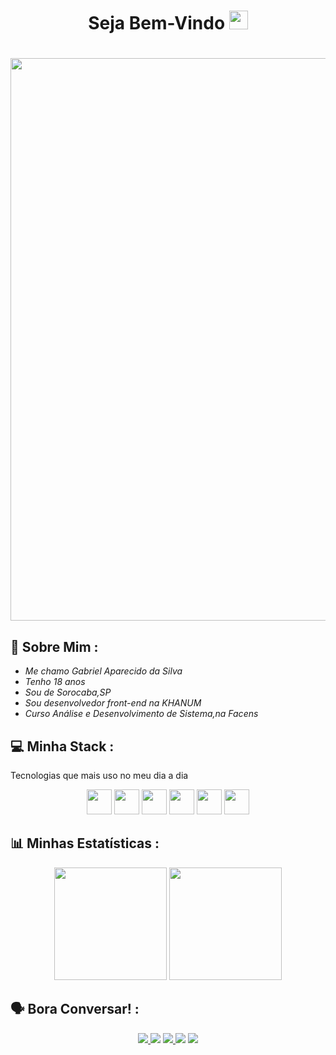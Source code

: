 <h1 align="center"> Seja Bem-Vindo <img src="https://media.giphy.com/media/hvRJCLFzcasrR4ia7z/giphy.gif" width="30px"><h1/>

 <img align="center" src="https://i.imgur.com/MvMxQ1a.gif" width="900px">
  
  
  ## 👀 Sobre Mim :
   - *Me chamo Gabriel Aparecido da Silva*
   - *Tenho 18 anos* 
   - *Sou de Sorocaba,SP*
   - *Sou desenvolvedor front-end na KHANUM* 
   - *Curso Análise e Desenvolvimento de Sistema,na Facens*
  
 ## 💻 Minha Stack : 
   Tecnologias que mais uso no meu dia a dia
   <div align="center">
    <img src="https://media.giphy.com/media/eNAsjO55tPbgaor7ma/giphy.gif" width="40px">
    <img src="https://media.giphy.com/media/kH1DBkPNyZPOk0BxrM/giphy.gif" width="40px">
    <img src="https://media.giphy.com/media/KzJkzjggfGN5Py6nkT/giphy.gif" width="40px">
    <img src="https://media.giphy.com/media/Ri2TUcKlaOcaDBxFpY/giphy.gif" width="40px">
    <img src="https://media.giphy.com/media/XAxylRMCdpbEWUAvr8/giphy.gif" width="40px">
    <img src="https://media.giphy.com/media/fsEaZldNC8A1PJ3mwp/giphy.gif" width="40px">
  </div> 
     
  ## 📊 Minhas Estatísticas :
     
  <div align="center">
   <img height="180em" src="https://github-readme-stats.vercel.app/api/top-langs/?username=Gabriel-Aparecido03&layout=compact&langs_count=7&theme=react&hide_border=true"/>
   <img height="180em" src="https://github-readme-stats.vercel.app/api?username=Gabriel-Aparecido03&show_icons=true&theme=react&include_all_commits=true&count_private=true&hide_border=true"/>
  </div>
  
  ##  🗣️ Bora Conversar! : 
  <div align="center">
    <a href="https://twitter.com/gbr_aparecido" target="_blank"><img src="https://img.shields.io/badge/Twitter-2CA5E0?style=for-the-badge&logo=twitter&logoColor=white" target="_blank">
     <a href="https://github.com/Gabriel-Aparecido03"><img src="https://img.shields.io/badge/-Github-%23333?style=for-the-badge&logo=github&logoColor=white" target="_blank"></a>
     <a href="https://www.instagram.com/__gabriel.ap/" target="_blank"><img src="https://img.shields.io/badge/-Instagram-%23E4405F?style=for-the-badge&logo=instagram&logoColor=white" target="_blank">
       <a href="mailto:gabriel.aparecido.silva03@gmail.com"><img src="https://img.shields.io/badge/-Gmail-ff9800?style=for-the-badge&logo=gmail&logoColor=white" target="_blank"></a>
       <a href="https://www.linkedin.com/in/gabriel-aparecido-da-silva-a85099228/" target="_blank"><img src="https://img.shields.io/badge/-LinkedIn-%230077B5?style=for-the-badge&logo=linkedin&logoColor=white" target="_blank"></a>
 </div>

